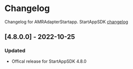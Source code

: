 # Changelog

Changelog for AMRAdapterStartapp. 
StartAppSDK [changelog](https://github.com/StartApp-SDK/StartAppSDK/tags)

## [4.8.0.0] - 2022-10-25
### Updated
- Offical release for StartAppSDK 4.8.0
